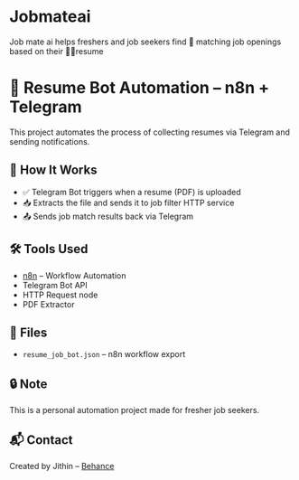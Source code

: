 # Jobmateai
Job mate ai helps freshers and job seekers find 🤖 matching job openings based on their 🫴🏻resume
# 🤖 Resume Bot Automation – n8n + Telegram

This project automates the process of collecting resumes via Telegram and sending notifications.

## 🚀 How It Works
- ✅ Telegram Bot triggers when a resume (PDF) is uploaded
- 📥 Extracts the file and sends it to job filter HTTP service
- 📤 Sends job match results back via Telegram

## 🛠️ Tools Used
- [n8n](https://n8n.io/) – Workflow Automation
- Telegram Bot API
- HTTP Request node
- PDF Extractor

## 📁 Files
- `resume_job_bot.json` – n8n workflow export

## 🔒 Note
This is a personal automation project made for fresher job seekers.

## 📬 Contact
Created by Jithin – [Behance](https://www.behance.net/gallery/231239499/Job-Mate-AI-Smart-Resume-to-Job-Matching-Automation)
